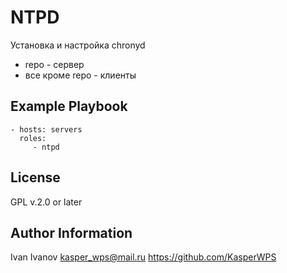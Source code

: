 NTPD
=========

Установка и настройка chronyd
 - repo - сервер
 - все кроме repo - клиенты

Example Playbook
----------------

    - hosts: servers
      roles:
         - ntpd

License
-------

GPL v.2.0 or later

Author Information
------------------

Ivan Ivanov <kasper_wps@mail.ru>
https://github.com/KasperWPS
